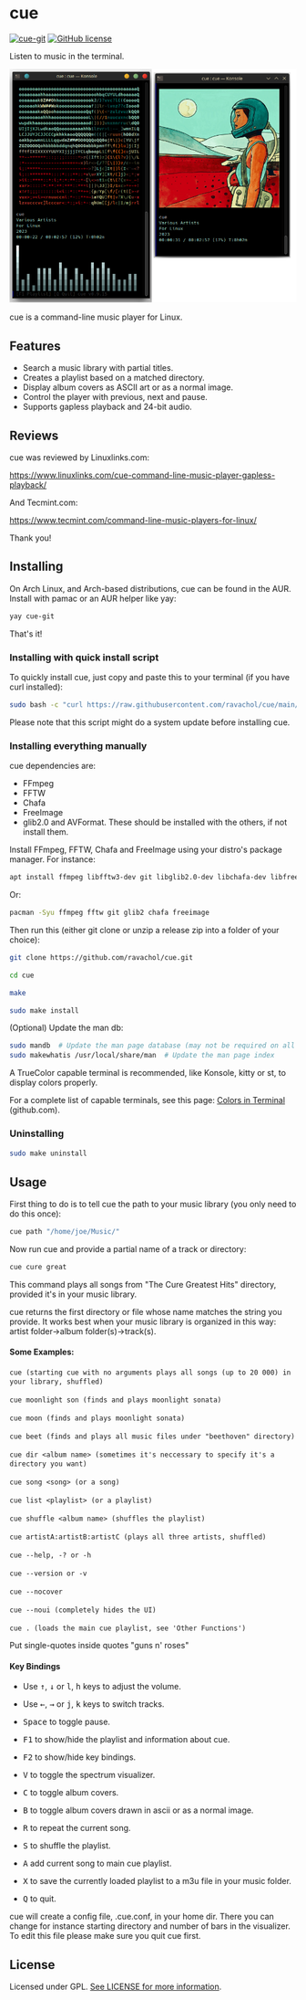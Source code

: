 
# cue
[![cue-git](https://img.shields.io/aur/version/cue-git?color=1793d1&label=cue-git&logo=arch-linux&style=for-the-badge)](https://aur.archlinux.org/packages/cue-git/)
[![GitHub license](https://img.shields.io/github/license/ravachol/cue?color=333333&style=for-the-badge)](https://github.com/ravachol/cue/blob/master/LICENSE)

Listen to music in the terminal.

<div align="center">
    <img src="cue-screenshot.png" />
</div>

cue is a command-line music player for Linux.

## Features
 
 * Search a music library with partial titles.
 * Creates a playlist based on a matched directory. 
 * Display album covers as ASCII art or as a normal image.
 * Control the player with previous, next and pause.
 * Supports gapless playback and 24-bit audio.


## Reviews

cue was reviewed by Linuxlinks.com: 

https://www.linuxlinks.com/cue-command-line-music-player-gapless-playback/ 

And Tecmint.com: 

https://www.tecmint.com/command-line-music-players-for-linux/

Thank you!


## Installing

On Arch Linux, and Arch-based distributions, cue can be found in the AUR. Install with pamac or an AUR helper like yay:

```bash
yay cue-git
```

That's it!


### Installing with quick install script

To quickly install cue, just copy and paste this to your terminal (if you have curl installed):

```bash
sudo bash -c "curl https://raw.githubusercontent.com/ravachol/cue/main/install.sh | bash"
```

Please note that this script might do a system update before installing cue.

### Installing everything manually

cue dependencies are:

* FFmpeg
* FFTW
* Chafa
* FreeImage
* glib2.0 and AVFormat. These should be installed with the others, if not install them.

Install FFmpeg, FFTW, Chafa and FreeImage using your distro's package manager. For instance:

```bash
apt install ffmpeg libfftw3-dev git libglib2.0-dev libchafa-dev libfreeimage-dev libavformat-dev
```
Or:

```bash
pacman -Syu ffmpeg fftw git glib2 chafa freeimage
```

Then run this (either git clone or unzip a release zip into a folder of your choice):

```bash
git clone https://github.com/ravachol/cue.git
```
```bash
cd cue
```
```bash
make
```
```bash
sudo make install
```

(Optional) Update the man db:

```bash
sudo mandb  # Update the man page database (may not be required on all systems)
sudo makewhatis /usr/local/share/man  # Update the man page index

```

A TrueColor capable terminal is recommended, like Konsole, kitty or st, to display colors properly.

For a complete list of capable terminals, see this page: [Colors in Terminal](https://gist.github.com/CMCDragonkai/146100155ecd79c7dac19a9e23e6a362) (github.com).

### Uninstalling

```bash
sudo make uninstall
```

## Usage

First thing to do is to tell cue the path to your music library (you only need to do this once):

```bash
cue path "/home/joe/Music/"
```
Now run cue and provide a partial name of a track or directory:

```bash
cue cure great
```

This command plays all songs from "The Cure Greatest Hits" directory, provided it's in your music library.

cue returns the first directory or file whose name matches the string you provide. It works best when your music library is organized in this way: artist folder->album folder(s)->track(s).

#### Some Examples:

 ```
cue (starting cue with no arguments plays all songs (up to 20 000) in your library, shuffled)

cue moonlight son (finds and plays moonlight sonata)

cue moon (finds and plays moonlight sonata)

cue beet (finds and plays all music files under "beethoven" directory)

cue dir <album name> (sometimes it's neccessary to specify it's a directory you want)

cue song <song> (or a song)

cue list <playlist> (or a playlist)

cue shuffle <album name> (shuffles the playlist)

cue artistA:artistB:artistC (plays all three artists, shuffled)

cue --help, -? or -h

cue --version or -v

cue --nocover

cue --noui (completely hides the UI)

cue . (loads the main cue playlist, see 'Other Functions')

 ```

Put single-quotes inside quotes "guns n' roses"

#### Key Bindings
* Use <kbd>↑</kbd>, <kbd>↓</kbd> or <kbd>l</kbd>, <kbd>h</kbd> keys to adjust the volume. 
* Use <kbd>←</kbd>, <kbd>→</kbd> or <kbd>j</kbd>, <kbd>k</kbd> keys to switch tracks.

* <kbd>Space</kbd> to toggle pause.
* <kbd>F1</kbd> to show/hide the playlist and information about cue.
* <kbd>F2</kbd> to show/hide key bindings.
* <kbd>V</kbd> to toggle the spectrum visualizer.
* <kbd>C</kbd> to toggle album covers.
* <kbd>B</kbd> to toggle album covers drawn in ascii or as a normal image.
* <kbd>R</kbd> to repeat the current song.
* <kbd>S</kbd> to shuffle the playlist.
* <kbd>A</kbd> add current song to main cue playlist.
* <kbd>X</kbd> to save the currently loaded playlist to a m3u file in your music folder.
* <kbd>Q</kbd> to quit.

cue will create a config file, .cue.conf, in your home dir. There you can change for instance starting directory and number of bars in the visualizer. To edit this file please make sure you quit cue first.

## License

Licensed under GPL. [See LICENSE for more information](https://github.com/ravachol/cue/blob/main/LICENSE).
